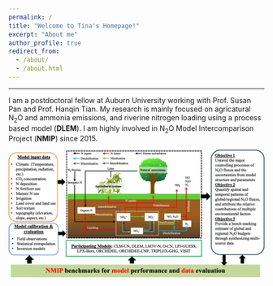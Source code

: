 ```yaml
---
permalink: /
title: "Welcome to Tina's Homepage!"
excerpt: "About me"
author_profile: true
redirect_from: 
  - /about/
  - /about.html
---
```

---
I am a postdoctoral fellow at Auburn University working with Prof. Susan Pan and Prof. Hanqin Tian. My research is mainly focused on agricatural N<sub>2</sub>O and ammonia emissions, and riverine nitrogen loading using a process based model (**DLEM**). I am highly involved in N<sub>2</sub>O Model Intercomparison Project (**NMIP**) since 2015. 

![nmip](/images/bams-nimp.jpeg)